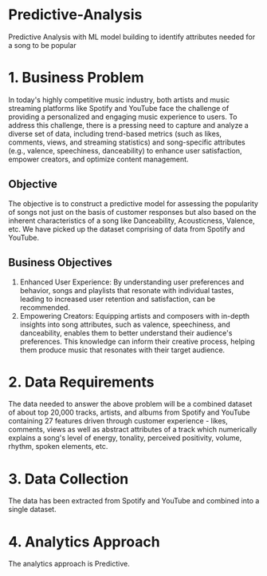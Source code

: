 # Predictive-Analysis
Predictive Analysis with ML model building to identify attributes needed for a song to be popular

# 1. Business Problem

In today's highly competitive music industry, both artists and music streaming platforms like Spotify and YouTube face the challenge of providing a personalized and engaging music experience to users. To address this challenge, there is a pressing need to capture and analyze a diverse set of data, including trend-based metrics (such as likes, comments, views, and streaming statistics) and song-specific attributes (e.g., valence, speechiness, danceability) to enhance user satisfaction, empower creators, and optimize content management.

## Objective

The objective is to construct a predictive model for assessing the popularity of songs not just on the basis of customer responses but also based on the inherent characteristics of a song like Danceability, Acousticness, Valence, etc. We have picked up the dataset comprising of data from Spotify and YouTube.

## Business Objectives

1. Enhanced User Experience: By understanding user preferences and behavior, songs and playlists that resonate with individual tastes, leading to increased user retention and satisfaction, can be recommended.
2. Empowering Creators: Equipping artists and composers with in-depth insights into song attributes, such as valence, speechiness, and danceability, enables them to better understand their audience's preferences. This knowledge can inform their creative process, helping them produce music that resonates with their target audience.

# 2. Data Requirements

The data needed to answer the above problem will be a combined dataset of about top 20,000 tracks, artists, and albums from Spotify and YouTube containing 27 features driven through customer experience - likes, comments, views as well as abstract attributes of a track which numerically explains a song's level of energy, tonality, perceived positivity, volume, rhythm, spoken elements, etc.

# 3. Data Collection

The data has been extracted from Spotify and YouTube and combined into a single dataset.

# 4. Analytics Approach

The analytics approach is Predictive.

